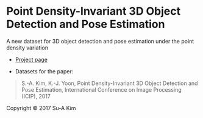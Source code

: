 # Point Density-Invariant 3D Object Detection and Pose Estimation

A new dataset for 3D object detection and pose estimation under the point density variation

* [Project page](https://sites.google.com/site/suakimpf/icip17)

* Datasets for the paper: 
> S.-A. Kim, K.-J. Yoon, Point Density-Invariant 3D Object Detection and Pose Estimation, International Conference on Image Processing (ICIP), 2017

Copyright © 2017 Su-A Kim
